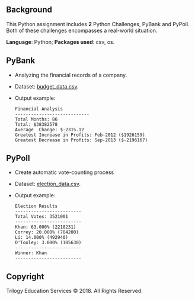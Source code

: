 ## Background
This Python assignment includes **2** Python Challenges, PyBank and PyPoll. Both of these challenges encompasses a real-world situation.

**Language**: Python; **Packages used**: csv, os.
## PyBank
* Analyzing the financial records of a company. 
* Dataset: [budget_data.csv](PyBank/Resources/budget_data.csv). 

* Output example:

  ```text
  Financial Analysis
  ----------------------------
  Total Months: 86
  Total: $38382578
  Average  Change: $-2315.12
  Greatest Increase in Profits: Feb-2012 ($1926159)
  Greatest Decrease in Profits: Sep-2013 ($-2196167)
  ```


## PyPoll
* Create automatic vote-counting process
* Dataset: [election_data.csv](PyPoll/Resources/election_data.csv). 

* Output example:

  ```text
  Election Results
  -------------------------
  Total Votes: 3521001
  -------------------------
  Khan: 63.000% (2218231)
  Correy: 20.000% (704200)
  Li: 14.000% (492940)
  O'Tooley: 3.000% (105630)
  -------------------------
  Winner: Khan
  -------------------------
  ```


## Copyright

Trilogy Education Services © 2018. All Rights Reserved.
